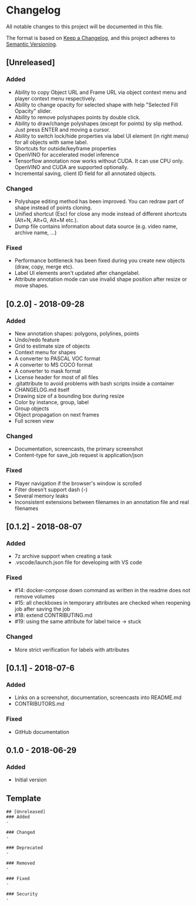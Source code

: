 # Changelog
All notable changes to this project will be documented in this file.

The format is based on [Keep a Changelog](https://keepachangelog.com/en/1.0.0/),
and this project adheres to [Semantic Versioning](https://semver.org/spec/v2.0.0.html).

## [Unreleased]
### Added
- Ability to copy Object URL and Frame URL via object context menu and player context menu respectively.
- Ability to change opacity for selected shape with help "Selected Fill Opacity" slider.
- Ability to remove polyshapes points by double click.
- Ability to draw/change polyshapes (except for points) by slip method. Just press ENTER and moving a cursor.
- Ability to switch lock/hide properties via label UI element (in right menu) for all objects with same label.
- Shortcuts for outside/keyframe properties
- OpenVINO for accelerated model inference
- Tensorflow annotation now works without CUDA. It can use CPU only. OpenVINO and CUDA are supported optionally.
- Incremental saving, client ID field for all annotated objects.

### Changed
- Polyshape editing method has been improved. You can redraw part of shape instead of points cloning.
- Unified shortcut (Esc) for close any mode instead of different shortcuts (Alt+N, Alt+G, Alt+M etc.).
- Dump file contains information about data source (e.g. video name, archive name, ...)

### Fixed
- Performance bottleneck has been fixed during you create new objects (draw, copy, merge etc).
- Label UI elements aren't updated after changelabel.
- Attribute annotation mode can use invalid shape position after resize or move shapes.


## [0.2.0] - 2018-09-28
### Added
- New annotation shapes: polygons, polylines, points
- Undo/redo feature
- Grid to estimate size of objects
- Context menu for shapes
- A converter to PASCAL VOC format
- A converter to MS COCO format
- A converter to mask format
- License header for most of all files
- .gitattribute to avoid problems with bash scripts inside a container
- CHANGELOG.md itself
- Drawing size of a bounding box during resize
- Color by instance, group, label
- Group objects
- Object propagation on next frames
- Full screen view

### Changed
- Documentation, screencasts, the primary screenshot
- Content-type for save_job request is application/json

### Fixed
- Player navigation if the browser's window is scrolled
- Filter doesn't support dash (-)
- Several memory leaks
- Inconsistent extensions between filenames in an annotation file and real filenames

## [0.1.2] - 2018-08-07
### Added
- 7z archive support when creating a task
- .vscode/launch.json file for developing with VS code

### Fixed
- #14: docker-compose down command as written in the readme does not remove volumes
- #15: all checkboxes in temporary attributes are checked when reopening job after saving the job
- #18: extend CONTRIBUTING.md
- #19: using the same attribute for label twice -> stuck

### Changed
- More strict verification for labels with attributes

## [0.1.1] - 2018-07-6
### Added
- Links on a screenshot, documentation, screencasts into README.md
- CONTRIBUTORS.md

### Fixed
- GitHub documentation

## 0.1.0 - 2018-06-29
### Added
- Initial version

## Template
```
## [Unreleased]
### Added
-

### Changed
-

### Deprecated
-

### Removed
-

### Fixed
-

### Security
-
```

